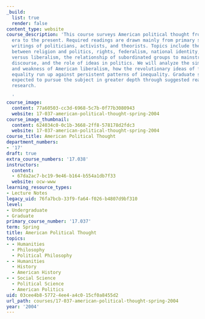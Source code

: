 ```yaml
---
_build:
  list: true
  render: false
content_type: website
course_description: 'This course surveys American political thought from the colonial
  era to the present. Required readings are drawn mainly from primary sources, including
  writings of politicians, activists, and theorists. Topics include the relationship
  between religion and politics, rights, federalism, national identity, republicanism
  versus liberalism, the relationship of subordinated groups to mainstream political
  discourse, and the role of ideas in politics. We will analyze the simultaneous radicalism
  and weakness of American liberalism, how the revolutionary ideas of freedom and
  equality run up against persistent patterns of inequality. Graduate students are
  expected to pursue the subject in greater depth through suggested reading and individual
  research.

  '
course_image:
  content: 77a60503-cc3d-6968-5c7b-0f77b3080943
  website: 17-037-american-political-thought-spring-2004
course_image_thumbnail:
  content: 624034c0-0c1b-3668-2ff8-578178d2fdc3
  website: 17-037-american-political-thought-spring-2004
course_title: American Political Thought
department_numbers:
- '17'
draft: true
extra_course_numbers: '17.038'
instructors:
  content:
  - 67da2ac7-bc19-9e46-b164-b554a1db7f33
  website: ocw-www
learning_resource_types:
- Lecture Notes
legacy_uid: 76fa7bcb-33f9-fa64-f026-b4807d9bf310
level:
- Undergraduate
- Graduate
primary_course_number: '17.037'
term: Spring
title: American Political Thought
topics:
- - Humanities
  - Philosophy
  - Political Philosophy
- - Humanities
  - History
  - American History
- - Social Science
  - Political Science
  - American Politics
uid: 03cee4b8-5772-4ee4-a4c0-15cf0a8455d2
url_path: courses/17-037-american-political-thought-spring-2004
year: '2004'
---
```

